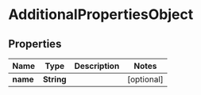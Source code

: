 

# AdditionalPropertiesObject


## Properties

| Name | Type | Description | Notes |
|------------ | ------------- | ------------- | -------------|
|**name** | **String** |  |  [optional] |


